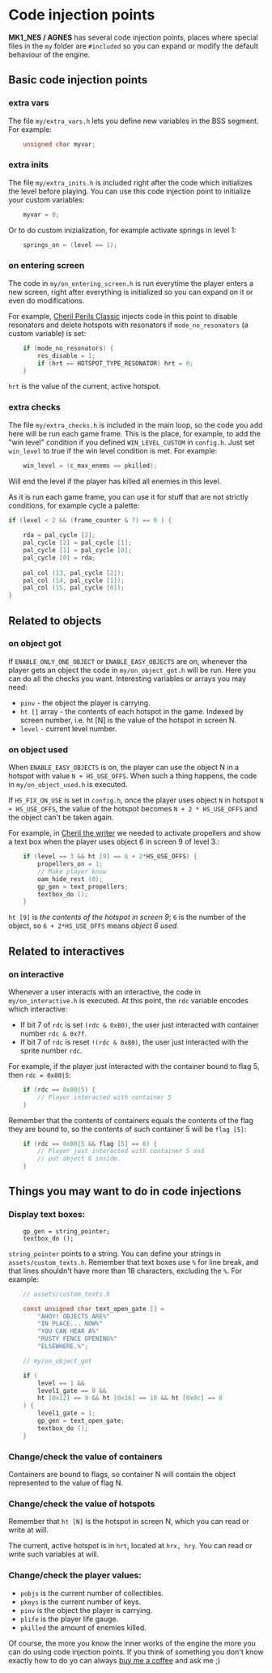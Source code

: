# Code injection points

**MK1_NES / AGNES** has several code injection points, places where special files in the `my` folder are `#included` so you can expand or modify the default behaviour of the engine.

## Basic code injection points

### extra vars

The file `my/extra_vars.h` lets you define new variables in the BSS segment. For example:

```c
	unsigned char myvar;
```

### extra inits

The file `my/extra_inits.h` is included right after the code which initializes the level before playing. You can use this code injection point to initialize your custom variables:

```c
	myvar = 0;
```

Or to do custom inizialization, for example activate springs in level 1:

```c
	springs_on = (level == 1);
```

### on entering screen

The code in `my/on_entering_screen.h` is run everytime the player enters a new screen, right after everything is initialized so you can expand on it or even do modifications.

For example, [Cheril Perils Classic](https://github.com/mojontwins/MK1_NES/tree/master/examples/07_cheril_perils_classic) injects code in this point to disable resonators and delete hotspots with resonators if `mode_no_resonators` (a custom variable) is set:

```c
	if (mode_no_resonators) {
		res_disable = 1;
		if (hrt == HOTSPOT_TYPE_RESONATOR) hrt = 0;
	}
```

`hrt` is the value of the current, active hotspot.

### extra checks

The file `my/extra_checks.h` is included in the main loop, so the code you add here will be run each game frame. This is the place, for example, to add the "win level" condition if you defined `WIN_LEVEL_CUSTOM` in `config.h`. Just set `win_level` to true if the win level condition is met. For example:

```c
	win_level = (c_max_enems == pkilled);
```

Will end the level if the player has killed all enemies in this level.

As it is run each game frame, you can use it for stuff that are not strictly conditions, for example cycle a palette:

```c
if (level < 2 && (frame_counter & 7) == 0 ) {
	
	rda = pal_cycle [2];
	pal_cycle [2] = pal_cycle [1];	
	pal_cycle [1] = pal_cycle [0];	
	pal_cycle [0] = rda;			
	
	pal_col (13, pal_cycle [2]);
	pal_col (14, pal_cycle [1]);
	pal_col (15, pal_cycle [0]);
}
```

## Related to objects

### on object got

If `ENABLE_ONLY_ONE_OBJECT` or `ENABLE_EASY_OBJECTS` are on, whenever the player gets an object the code in `my/on_object_got.h` will be run. Here you can do all the checks you want. Interesting variables or arrays you may need:

* `pinv` - the object the player is carrying. 
* `ht []` array - the contents of each hotspot in the game. Indexed by screen number, i.e. ht [N] is the value of the hotspot in screen N.
* `level` - current level number.

### on object used

When `ENABLE_EASY_OBJECTS` is on, the player can use the object N in a hotspot with value `N + HS_USE_OFFS`. When such a thing happens, the code in `my/on_object_used.h` is executed.

If `HS_FIX_ON_USE` is set in `config.h`, once the player uses object `N` in hotspot `N + HS_USE_OFFS`, the value of the hotspot becomes `N + 2 * HS_USE_OFFS` and the object can't be taken again.

For example, in [Cheril the writer](https://github.com/mojontwins/MK1_NES/tree/master/examples/08_cheril_the_writer) we needed to activate propellers and show a text box when the player uses object 6 in screen 9 of level 3.:

```c
	if (level == 3 && ht [9] == 6 + 2*HS_USE_OFFS) {
		propellers_on = 1;
		// Make player know 
		oam_hide_rest (0);
		gp_gen = text_propellers;
		textbox_do ();
	}
```

`ht [9]` is *the contents of the hotspot in screen 9*; `6` is the number of the object, so `6 + 2*HS_USE_OFFS` means *object 6 used*.

## Related to interactives

### on interactive

Whenever a user interacts with an interactive, the code in `my/on_interactive.h` is executed. At this point, the `rdc` variable encodes which interactive:

* If bit 7 of `rdc` is set `(rdc & 0x80)`, the user just interacted with container number `rdc & 0x7f`.
* If bit 7 of `rdc` is reset `!(rdc & 0x80)`, the user just interacted with the sprite number `rdc`.

For example, if the player just interacted with the container bound to flag 5, then `rdc = 0x80|5`:

```c
	if (rdc == 0x80|5) {
		// Player interacted with container 5
	}
```

Remember that the contents of containers equals the contents of the flag they are bound to, so the contents of such container 5 will be `flag [5]`:

```c
	if (rdc == 0x80|5 && flag [5] == 6) {
		// Player just interacted with container 5 and
		// put object 6 inside.
	}
```

## Things you may want to do in code injections

### Display text boxes:

```
	gp_gen = string_pointer;
	textbox_do ();
```

`string_pointer` points to a string. You can define your strings in `assets/custom_texts.h`. Remember that text boxes use `%` for line break, and that lines shouldn't have more than 18 characters, excluding the `%`. For example:

```c
	// assets/custom_texts.h

	const unsigned char text_open_gate [] = 
		"AHOY! OBJECTS ARE%"
		"IN PLACE... NOW%"
		"YOU CAN HEAR A%"
		"RUSTY FENCE OPENING%"
		"ELSEWHERE.%";
```

```c
	// my/on_object_got

	if (
		level == 1 && 
		level1_gate == 0 && 
		ht [0x12] == 9 && ht [0x16] == 10 && ht [0x0c] == 8
	) {
		level1_gate = 1;
		gp_gen = text_open_gate;
		textbox_do ();
	}
```

### Change/check the value of containers

Containers are bound to flags, so container N will contain the object represented to the value of flag N.

### Change/check the value of hotspots

Remember that `ht [N]` is the hotspot in screen N, which you can read or write at will.

The current, active hotspot is in `hrt`, located at `hrx, hry`. You can read or write such variables at will.

### Change/check the player values:

* `pobjs` is the current number of collectibles.
* `pkeys` is the current number of keys.
* `pinv` is the object the player is carrying.
* `plife` is the player life gauge.
* `pkilled` the amount of enemies killed.

Of course, the more you know the inner works of the engine the more you can do using code injection points. If you think of something you don't know exactly how to do yo can always [buy me a coffee](https://www.buymeacoffee.com/nath) and ask me ;)
